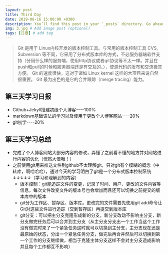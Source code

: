 ```yaml
---
layout: post
title: Third Day
date: 2019-08-16 15:00:00 +0300
description: You’ll find this post in your `_posts` directory. Go ahead and edit it and re-build the site to see your changes. # Add post description (optional)
img: 3.jpg # Add image post (optional)
tags: [日报] # add tag
---
```


>Git 是用于 Linux内核开发的版本控制工具。与常用的版本控制工具 CVS, Subversion 等不同，它采用了分布式版本库的方式，不必服务器端软件支持（分用什么样的服务端，使用http协议或者git协议等不太一样。并且在push和pull的时候和服务器端还是有交互的。），使源代码的发布和交流极其方便。 Git 的速度很快，这对于诸如 Linux kernel 这样的大项目来说自然很重要。 Git 最为出色的是它的合并跟踪（merge tracing）能力。

## 第三天学习日报

* Github+Jekyll搭建初级个人博客----100%
* markdown基础语法的学习以及使用于更改个人博客网站----20%
* git初学----20%

## 第三天学习总结

* 完成了个人博客网站大部分内容的修改，弄懂了之前看不懂的地方并对网站进行内容的优化（恍然大悟哦！）
* 之前使用git用来推送文件到github不太理解git，只对git有个模糊的概念（中转库，啊哈哈哈），通过今天的学习明白了git是一个分布式版本控制系统↓↓↓↓↓（学习和理解到的内容）
    * 版本控制：git能追踪文件的变更，记录了时间、用户、更改的文件内容等信息，每次文件改变文件的版本号也会增加而且还可以切换之前提交的版本库中的版本
    * git分为工作区、暂存区、版本库。更改完的文件需要先使用git add命令让Git对这些文件进行追踪（交到暂存区）再提交到版本库
    * git分支：可以把主分支克隆形成新的分支，新分支改动不影响主分支，新分支做完任务后可以合并到主分支（从主分支分支出一个工作当这个工作没有做完时来了一个紧急任务这时就可以切换到主分支，主分支现在还是最原始的状态，分出一个紧急任务分支，做完后再合并然后可以切换到第一个工作的分支继续做，相当于克隆主体分支这样不会对主分支造成影响并且每个工作都互不影响）
